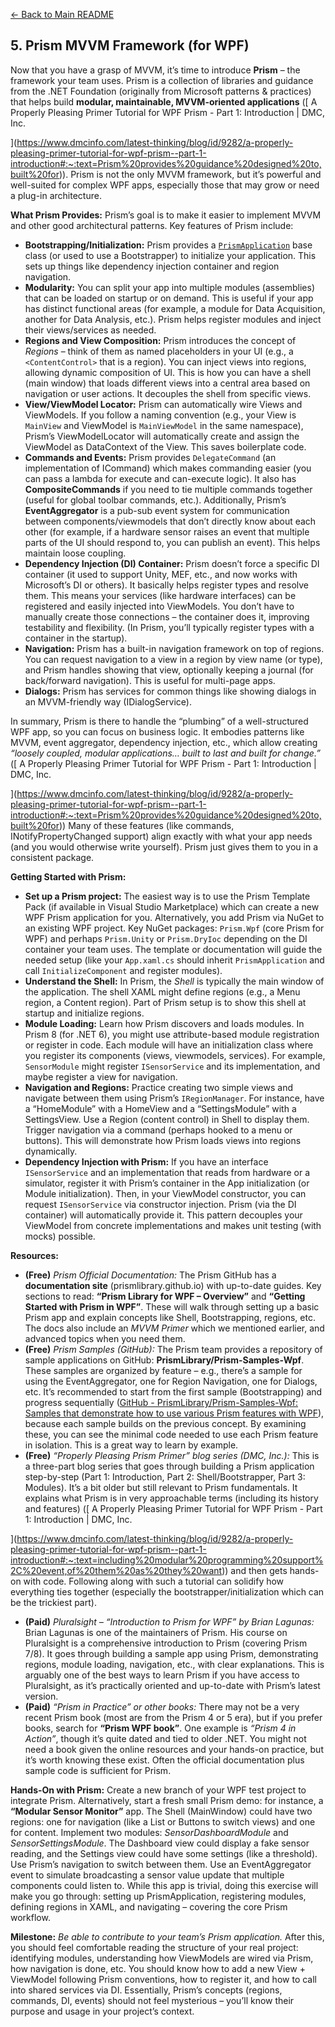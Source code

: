 [<- Back to Main README](../README.md)

## 5. Prism MVVM Framework (for WPF)

Now that you have a grasp of MVVM, it’s time to introduce **Prism** – the framework your team uses. Prism is a collection of libraries and guidance from the .NET Foundation (originally from Microsoft patterns & practices) that helps build **modular, maintainable, MVVM-oriented applications** ([
	A Properly Pleasing Primer Tutorial for WPF Prism - Part 1:  Introduction | DMC, Inc.

](https://www.dmcinfo.com/latest-thinking/blog/id/9282/a-properly-pleasing-primer-tutorial-for-wpf-prism--part-1-introduction#:~:text=Prism%20provides%20guidance%20designed%20to,built%20for)). Prism is not the only MVVM framework, but it’s powerful and well-suited for complex WPF apps, especially those that may grow or need a plug-in architecture.

**What Prism Provides:** Prism’s goal is to make it easier to implement MVVM and other good architectural patterns. Key features of Prism include:
- **Bootstrapping/Initialization:** Prism provides a [`PrismApplication`](https://prismlibrary.github.io/docs/wpf/getting-started.html) base class (or used to use a Bootstrapper) to initialize your application. This sets up things like dependency injection container and region navigation.
- **Modularity:** You can split your app into multiple modules (assemblies) that can be loaded on startup or on demand. This is useful if your app has distinct functional areas (for example, a module for Data Acquisition, another for Data Analysis, etc.). Prism helps register modules and inject their views/services as needed.
- **Regions and View Composition:** Prism introduces the concept of *Regions* – think of them as named placeholders in your UI (e.g., a `<ContentControl>` that is a region). You can inject views into regions, allowing dynamic composition of UI. This is how you can have a shell (main window) that loads different views into a central area based on navigation or user actions. It decouples the shell from specific views.
- **View/ViewModel Locator:** Prism can automatically wire Views and ViewModels. If you follow a naming convention (e.g., your View is `MainView` and ViewModel is `MainViewModel` in the same namespace), Prism’s ViewModelLocator will automatically create and assign the ViewModel as DataContext of the View. This saves boilerplate code.
- **Commands and Events:** Prism provides `DelegateCommand` (an implementation of ICommand) which makes commanding easier (you can pass a lambda for execute and can-execute logic). It also has **CompositeCommands** if you need to tie multiple commands together (useful for global toolbar commands, etc.). Additionally, Prism’s **EventAggregator** is a pub-sub event system for communication between components/viewmodels that don’t directly know about each other (for example, if a hardware sensor raises an event that multiple parts of the UI should respond to, you can publish an event). This helps maintain loose coupling.
- **Dependency Injection (DI) Container:** Prism doesn’t force a specific DI container (it used to support Unity, MEF, etc., and now works with Microsoft’s DI or others). It basically helps register types and resolve them. This means your services (like hardware interfaces) can be registered and easily injected into ViewModels. You don’t have to manually create those connections – the container does it, improving testability and flexibility. (In Prism, you’ll typically register types with a container in the startup).
- **Navigation:** Prism has a built-in navigation framework on top of regions. You can request navigation to a view in a region by view name (or type), and Prism handles showing that view, optionally keeping a journal (for back/forward navigation). This is useful for multi-page apps.
- **Dialogs:** Prism has services for common things like showing dialogs in an MVVM-friendly way (IDialogService).

In summary, Prism is there to handle the “plumbing” of a well-structured WPF app, so you can focus on business logic. It embodies patterns like MVVM, event aggregator, dependency injection, etc., which allow creating *“loosely coupled, modular applications… built to last and built for change.”* ([
	A Properly Pleasing Primer Tutorial for WPF Prism - Part 1:  Introduction | DMC, Inc.

](https://www.dmcinfo.com/latest-thinking/blog/id/9282/a-properly-pleasing-primer-tutorial-for-wpf-prism--part-1-introduction#:~:text=Prism%20provides%20guidance%20designed%20to,built%20for)) Many of these features (like commands, INotifyPropertyChanged support) align exactly with what your app needs (and you would otherwise write yourself). Prism just gives them to you in a consistent package.

**Getting Started with Prism:**
- **Set up a Prism project:** The easiest way is to use the Prism Template Pack (if available in Visual Studio Marketplace) which can create a new WPF Prism application for you. Alternatively, you add Prism via NuGet to an existing WPF project. Key NuGet packages: `Prism.Wpf` (core Prism for WPF) and perhaps `Prism.Unity` or `Prism.DryIoc` depending on the DI container your team uses. The template or documentation will guide the needed setup (like your `App.xaml.cs` should inherit `PrismApplication` and call `InitializeComponent` and register modules).
- **Understand the Shell:** In Prism, the *Shell* is typically the main window of the application. The shell XAML might define regions (e.g., a Menu region, a Content region). Part of Prism setup is to show this shell at startup and initialize regions.
- **Module Loading:** Learn how Prism discovers and loads modules. In Prism 8 (for .NET 6), you might use attribute-based module registration or register in code. Each module will have an initialization class where you register its components (views, viewmodels, services). For example, `SensorModule` might register `ISensorService` and its implementation, and maybe register a view for navigation.
- **Navigation and Regions:** Practice creating two simple views and navigate between them using Prism’s `IRegionManager`. For instance, have a “HomeModule” with a HomeView and a “SettingsModule” with a SettingsView. Use a Region (content control) in Shell to display them. Trigger navigation via a command (perhaps hooked to a menu or buttons). This will demonstrate how Prism loads views into regions dynamically.
- **Dependency Injection with Prism:** If you have an interface `ISensorService` and an implementation that reads from hardware or a simulator, register it with Prism’s container in the App initialization (or Module initialization). Then, in your ViewModel constructor, you can request `ISensorService` via constructor injection. Prism (via the DI container) will automatically provide it. This pattern decouples your ViewModel from concrete implementations and makes unit testing (with mocks) possible.

**Resources:**

- **(Free)** *Prism Official Documentation:* The Prism GitHub has a **documentation site** (prismlibrary.github.io) with up-to-date guides. Key sections to read: **“Prism Library for WPF – Overview”** and **“Getting Started with Prism in WPF”**. These will walk through setting up a basic Prism app and explain concepts like Shell, Bootstrapping, regions, etc. The docs also include an *MVVM Primer* which we mentioned earlier, and advanced topics when you need them.
- **(Free)** *Prism Samples (GitHub):* The Prism team provides a repository of sample applications on GitHub: **PrismLibrary/Prism-Samples-Wpf**. These samples are organized by feature – e.g., there’s a sample for using the EventAggregator, one for Region Navigation, one for Dialogs, etc. It’s recommended to start from the first sample (Bootstrapping) and progress sequentially ([GitHub - PrismLibrary/Prism-Samples-Wpf: Samples that demonstrate how to use various Prism features with WPF](https://github.com/PrismLibrary/Prism-Samples-Wpf#:~:text=Samples%20that%20demonstrate%20how%20to,on%20the%20previous%20sample%27s%20concept)), because each sample builds on the previous concept. By examining these, you can see the minimal code needed to use each Prism feature in isolation. This is a great way to learn by example.
- **(Free)** *“Properly Pleasing Prism Primer” blog series (DMC, Inc.):* This is a three-part blog series that goes through building a Prism application step-by-step (Part 1: Introduction, Part 2: Shell/Bootstrapper, Part 3: Modules). It’s a bit older but still relevant to Prism fundamentals. It explains what Prism is in very approachable terms (including its history and features) ([
	A Properly Pleasing Primer Tutorial for WPF Prism - Part 1:  Introduction | DMC, Inc.

](https://www.dmcinfo.com/latest-thinking/blog/id/9282/a-properly-pleasing-primer-tutorial-for-wpf-prism--part-1-introduction#:~:text=including%20modular%20programming%20support%2C%20event,of%20them%20as%20they%20want)) and then gets hands-on with code. Following along with such a tutorial can solidify how everything ties together (especially the bootstrapper/initialization which can be the trickiest part).
- **(Paid)** *Pluralsight – “Introduction to Prism for WPF” by Brian Lagunas:* Brian Lagunas is one of the maintainers of Prism. His course on Pluralsight is a comprehensive introduction to Prism (covering Prism 7/8). It goes through building a sample app using Prism, demonstrating regions, module loading, navigation, etc., with clear explanations. This is arguably one of the best ways to learn Prism if you have access to Pluralsight, as it’s practically oriented and up-to-date with Prism’s latest version.
- **(Paid)** *“Prism in Practice” or other books:* There may not be a very recent Prism book (most are from the Prism 4 or 5 era), but if you prefer books, search for **“Prism WPF book”**. One example is *“Prism 4 in Action”*, though it’s quite dated and tied to older .NET. You might not need a book given the online resources and your hands-on practice, but it’s worth knowing these exist. Often the official documentation plus sample code is sufficient for Prism.

**Hands-On with Prism:** Create a new branch of your WPF test project to integrate Prism. Alternatively, start a fresh small Prism demo: for instance, a **“Modular Sensor Monitor”** app. The Shell (MainWindow) could have two regions: one for navigation (like a List or Buttons to switch views) and one for content. Implement two modules: *SensorDashboardModule* and *SensorSettingsModule*. The Dashboard view could display a fake sensor reading, and the Settings view could have some settings (like a threshold). Use Prism’s navigation to switch between them. Use an EventAggregator event to simulate broadcasting a sensor value update that multiple components could listen to. While this app is trivial, doing this exercise will make you go through: setting up PrismApplication, registering modules, defining regions in XAML, and navigating – covering the core Prism workflow.

**Milestone:** *Be able to contribute to your team’s Prism application.* After this, you should feel comfortable reading the structure of your real project: identifying modules, understanding how ViewModels are wired via Prism, how navigation is done, etc. You should know how to add a new View + ViewModel following Prism conventions, how to register it, and how to call into shared services via DI. Essentially, Prism’s concepts (regions, commands, DI, events) should not feel mysterious – you’ll know their purpose and usage in your project’s context.